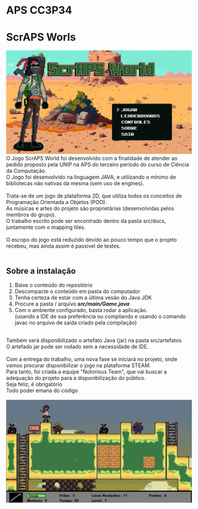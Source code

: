 # APS CC3P34 <br>
<h1>ScrAPS Worls</h1>
<img src="src/res/concept/telaInicialCaptura.png">
O Jogo ScrAPS World foi desenvolvido com a finalidade de atender ao pedido proposto pela UNIP na APS do terceiro período do curso de Ciência da Computação.<br>
O Jogo foi desenvolvido na linguagem JAVA, e utilizando o mínimo de bibliotecas não nativas da mesma (sem uso de engines).<br>
<br>
Trata-se de um jogo de plataforma 2D, que utiliza todos os conceitos de Programação Orientada a Objetos (POO).<br>
As músicas e artes do projeto são proprietárias (desenvolvidas pelos membros do grupo).<br>
O trabalho escrito pode ser encontrado dentro da pasta src/docs, juntamente com o mapping tiles.<br>
<br>
O escopo do jogo está reduzido devido ao pouco tempo que o projeto recebeu, mas ainda assim é passivel de testes.<br>
<br>
<h2>Sobre a instalação</h2>
<ol>
  <li>Baixe o conteúdo do repositório</li>
  <li>Descompacte o conteúdo em pasta do computador</li>
  <li>Tenha certeza de estar com a última vesão do Java JDK</li>
  <li>Procure a pasta / arquivo <b><i>src/main/Game.java</i></b></li>
  <li>Com o ambiente configurado, basta rodar a aplicação. <br>
    (usando a IDE de sua preferência ou compilando e usando o comando javac no arquivo de saída criado pela compilação)</li>
</ol>

<br>
Também será disponibilizado o artefato Java (jar) na pasta src/artefatos<br>
O artefado jar pode ser rodado sem a necessidade de IDE.
<br>
<br>
Com a entrega do trabalho, uma nova fase se iniciará no projeto, onde vamos procurar disponibilizar o jogo na plataforma STEAM.<br>
Para tanto, foi criada a equipe "Notorious Team", que vai buscar a adequação do projeto para a disponibilização do público.

<br>
Seja feliz, é obrigatório<br>
Todo poder emana do código<br>

<br>
<img src="src/res/concept/jogoTela.png">
